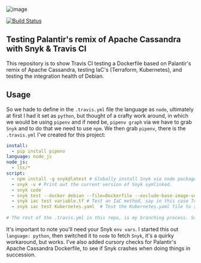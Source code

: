 ![image](https://user-images.githubusercontent.com/20936398/146291011-e2a74fa8-c94d-4ab1-87d0-4a64137d141b.png)

[![Build Status](https://app.travis-ci.com/Montana/snyk-palantir-cassandra.svg?branch=master)](https://app.travis-ci.com/Montana/snyk-palantir-cassandra)


## Testing Palantir's remix of Apache Cassandra with Snyk & Travis CI

This repository is to show Travis CI testing a Dockerfile based on Palantir's remix of Apache Cassandra, testing IaC's (Terraform, Kubernetes), and testing the integration health of Debian.

## Usage 

So we hade to define in the `.travis.yml` file the language as `node`, ultimately at first I had it set as `python`, but thought of a crafty work around, in which we would be using `pipenv` and if need be, `pipenv graph` via we have to grab `Snyk` and to do that we need to use `npm`. We then grab `pipenv`, there is the `.travis.yml` I've created for this project: 

```yaml
install:
  - pip install pipenv
language: node_js
node_js:
  - lts/*
script:
  - npm install -g snyk@latest # Globally install Snyk via node package manager, using condition `@latest` for latest version.
  - snyk -v # Print out the current version of Snyk symlinked. 
  - snyk code
  - snyk test --docker debian --file=Dockerfile --exclude-base-image-vulns # Scan the Palantir Cassandra container. 
  - snyk iac test variable.tf # Test an IaC method, say in this case Terraform. With simple variables that really equal to moot.
  - snyk iac test Kubernetes.yaml  # Test the Kubernetes.yaml file to see if there's any vuln's, this is defined to run on nginx.
  
# The rest of the .travis.yml in this repo, is my branching process. So if you look at the existing .travis.yml in this repo, and wonder why it's different, that's the reason. The above snippet will get you going. 
```
It's important to note you'll need your Snyk `env vars`. I started this out `language: python`, then switched it to `node` to fetch `Snyk`, it's a quirky workaround, but works. I've also added cursory checks for Palantir's Apache Cassandra Dockerfile, to see if Snyk crashes when doing things in succession.
